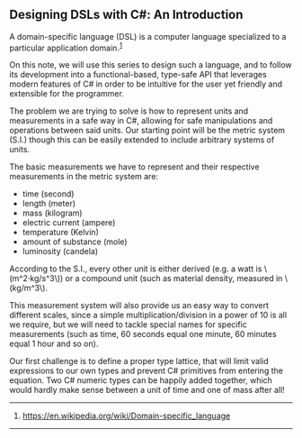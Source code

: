## Designing DSLs with C#: An Introduction

A domain-specific language (DSL) is a computer language specialized to a particular application domain.<sup id="1">[1](#ft1)</sup>

On this note, we will use this series to design such a language, and to follow its development into a functional-based, type-safe API that leverages modern features of C# in order to be intuitive for the user yet friendly and extensible for the programmer.

The problem we are trying to solve is how to represent units and measurements in a safe way in C#, allowing for safe manipulations and operations between said units. Our starting point will be the metric system (S.I.) though this can be easily extended to include arbitrary systems of units.

The basic measurements we have to represent and their respective measurements in the metric system are:

- time (second)
- length (meter)
- mass (kilogram)
- electric current (ampere)
- temperature (Kelvin)
- amount of substance (mole)
- luminosity (candela)

According to the S.I., every other unit is either derived (e.g. a watt is \\(m^2·kg/s^3\\)) or a compound unit (such as material density, measured in \\(kg/m^3\\).

This measurement system will also provide us an easy way to convert different scales, since a simple multiplication/division in a power of 10 is all we require, but we will need to tackle special names for specific measurements (such as  time, 60 seconds equal one minute, 60 minutes equal 1 hour and so on).

Our first challenge is to define a proper type lattice, that will limit valid expressions to our own types and prevent C# primitives from entering the equation. Two C# numeric types can be happily added together, which would hardly make sense between a unit of time and one of mass after all!

 ---

1. <span id="ft1"></span> https://en.wikipedia.org/wiki/Domain-specific_language

 ---